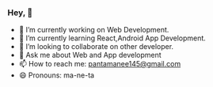 ### Hey, 👋

- 🔭 I’m currently working on Web Development.
- 🌱 I’m currently learning React,Android App Development.
- 👯 I’m looking to collaborate on other developer.
- 💬 Ask me about Web and App development
- 📫 How to reach me: pantamanee145@gmail.com
- 😄 Pronouns: ma-ne-ta
